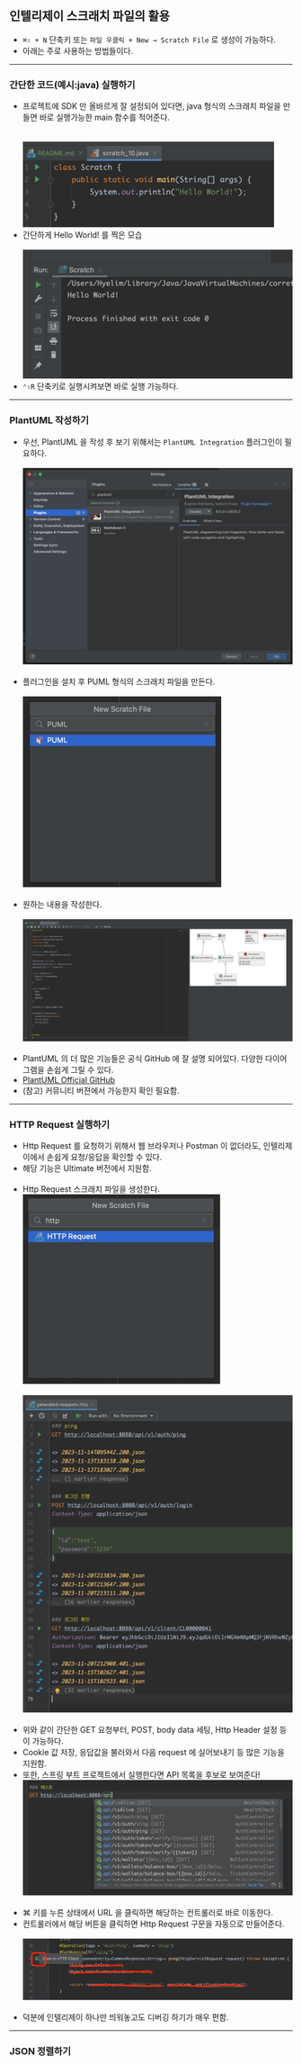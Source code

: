 ## 인텔리제이 스크래치 파일의 활용

* `⌘⇧ + N` 단축키 또는 `파일 우클릭 + New → Scratch File` 로 생성이 가능하다.
* 아래는 주로 사용하는 방법들이다.
----

### 간단한 코드(예시:java) 실행하기
* 프로젝트에 SDK 만 올바르게 잘 설정되어 있다면, java 형식의 스크래치 파일을 만들면 바로 실행가능한 main 함수를 적어준다.<br><br>   
![img.png](img.png)   
* 간단하게 Hello World! 를 찍은 모습<br><br>
![img_1.png](img_1.png)
* `⌃⇧R` 단축키로 실행시켜보면 바로 실행 가능하다.
----

### PlantUML 작성하기
* 우선, PlantUML 을 작성 후 보기 위해서는 `PlantUML Integration` 플러그인이 필요하다.<br><br>
![img_2.png](img_2.png)<br><br>
* 플러그인을 설치 후 PUML 형식의 스크래치 파일을 만든다. <br><br>
![img_3.png](img_3.png) <br><br>
* 원하는 내용을 작성한다.<br><br>
![img_4.png](img_4.png)
<br><br>
* PlantUML 의 더 많은 기능들은 공식 GitHub 에 잘 설명 되어있다. 다양한 다이어그램을 손쉽게 그릴 수 있다. 
* [PlantUML Official GitHub](https://github.com/plantuml/plantuml)
* (참고) 커뮤니티 버젼에서 가능한지 확인 필요함.

----

### HTTP Request 실행하기
* Http Request 를 요청하기 위해서 웹 브라우저나 Postman 이 없더라도, 인텔리제이에서 손쉽게 요청/응답을 확인할 수 있다.
* 해당 기능은 Ultimate 버전에서 지원함.<br><br>
* Http Request 스크래치 파일을 생성한다.<br>
![img_5.png](img_5.png)<br><br>
![img_6.png](img_6.png)<br><br>
* 위와 같이 간단한 GET 요청부터, POST, body data 세팅, Http Header 설정 등이 가능하다.
* Cookie 값 저장, 응답값을 불러와서 다음 request 에 실어보내기 등 많은 기능을 지원함.
* 또한, 스프링 부트 프로젝트에서 실행한다면 API 목록을 후보로 보여준다!
![img_7.png](img_7.png)<br><br>
* ⌘ 키를 누른 상태에서 URL 을 클릭하면 해당하는 컨트롤러로 바로 이동한다.
* 컨트롤러에서 해당 버튼을 클릭하면 Http Request 구문을 자동으로 만들어준다.<br><br>
![img_8.png](img_8.png)<br><br>
* 덕분에 인텔리제이 하나만 띄워놓고도 디버깅 하기가 매우 편함.
----

### JSON 정렬하기